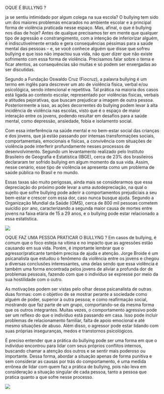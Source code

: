 OQUE É BULLYNG ?

ja se sentiu intimidado por algum colega na sua escola? O bullying tem sido um dos maiores problemas encarados no ambiente escolar e a principal forma de violência praticada nesse espaço. Mas, afinal, o que é bullying nos dias de hoje? Antes de qualque
precisamos ter em mente que qualquer tipo de agressão e constrangimento, com a intenção de inferiorizar alguém, é indiscutivelmente errado e gera consequências péssimas para a saúde mental das pessoas – e, se você conhece alguém que disse que sofreu bullying e que isso não impactou sua vida, não quer dizer que não existe sofrimento com essa forma de violência. Precisamos falar sobre o tema e ficar atentos, as consequências são muitas e só podem ser enxergadas ao ser discutidas.

Segundo a Fundação Oswaldo Cruz (Fiocruz), a palavra bullying é um termo em inglês para descrever um ato de violência física, verbal e/ou psicológica, sendo intencional e repetitiva. Tal prática na maioria dos casos está ligada ao contexto escolar, representado por violências físicas, verbais e atitudes pejorativas, que buscam prejudicar a imagem de outra pessoa. Posteriormente a isso, as ações decorrentes do bullying podem levar à alta incidência de violência nas escolas, visto que é o espaço de maior interação entre os jovens, podendo resultar em desafios para a saúde mental, como depressão, ansiedade, fobia e isolamento social.

Com essa interferência na saúde mental e no bem-estar social das crianças e dos jovens, que já estão passando por intensas transformações sociais, comportamentais, emocionais e físicas, a convivência com situações de violência pode interferir profundamente nesses processos de desenvolvimento. Segundo um levantamento realizado pelo Instituto Brasileiro de Geografia e Estatística (IBGE), cerca de 23% dos brasileiros declararam ter sofrido bullying em algum momento da sua vida. Assim, nesse cenário, esse tipo de violência se apresenta como um problema de saúde pública no Brasil e no mundo.

Essas taxas são muito perigosas, ainda mais se considerarmos que essa depreciação do próximo pode levar a uma autodepreciação, na qual o sujeito que sofre bullying pode aderir a comportamentos prejudiciais a seu bem-estar e crescer com essa dor, caso nunca busque ajuda. Segundo a Organização Mundial da Saúde (OMS), cerca de 800 mil pessoas cometem suicídio por ano, caracterizando a segunda maior causa de mortes entre jovens na faixa etária de 15 a 29 anos, e o bullying pode estar relacionado a essa estatística.

![](https://encrypted-tbn0.gstatic.com/images?q=tbn:ANd9GcQhT9-5fFdjBrAz6JZAPdt64GOsO2pXoMUeDg&usqp=CAU)

OQUE FAZ UMA PESSOA PRATICAR O BULLYNG ?
Em casos de bullying, é comum que o foco esteja na vítima e no impacto que as agressões estão causando em sua vida. Porém, é importante lembrar que o agressor/praticante também precisa de ajuda e atenção. Jorge Broide é um psicanalista que estudou o fenômeno da violência entre os jovens e chegou a diversas conclusões interessantes, uma delas sendo que essa violência é também uma forma encontrada pelos jovens de aliviar a profunda dor de problemas pessoais, fazendo com que o indivíduo se expresse por meio da sua hostilidade com o outro.

As motivações podem ser vistas pelo olhar desse psicanalista de outras duas formas: com o objetivo de se mostrar perante a sociedade como alguém de poder, superior à outra pessoa; e como reafirmação social, mostrando que faz parte de um grupo, comportando-se da mesma forma que os outros integrantes. Muitas vezes, o comportamento agressivo pode ser um reflexo do que o indivíduo está passando em casa. Isso pode incluir problemas de relacionamento familiar, falta de apoio emocional e até mesmo situações de abuso. Além disso, o agressor pode estar lidando com suas próprias inseguranças, medos e transtornos psicológicos.

É preciso entender que a prática do bullying pode ser uma forma em que o indivíduo encontrou para lidar com seus próprios conflitos internos, buscando chamar a atenção dos outros e se sentir mais poderoso ou importante. Dessa forma, abordar a situação apenas de forma punitiva e sem considerar as causas por trás do comportamento, é uma medida errônea de lidar com quem faz a prática de bullying, pois não leva em consideração a situação singular de cada pessoa, tanto a pessoa que pratica quanto a que sofre nesse processo.

![](https://encrypted-tbn0.gstatic.com/images?q=tbn:ANd9GcTpZLuYqsy2zPW35CRIJ6aNAPU_vhVoUoAusw&usqp=CAU)
